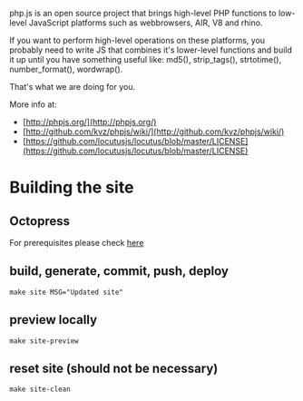 php.js is an open source project that brings high-level PHP
functions to low-level JavaScript platforms such as webbrowsers,
  AIR, V8 and rhino.

If you want to perform high-level operations on these platforms,
you probably need to write JS that combines it's lower-level
functions and build it up until you have something useful like:
md5(), strip_tags(), strtotime(), number_format(), wordwrap().

That's what we are doing for you.

More info at:

- [http://phpjs.org/](http://phpjs.org/)
- [http://github.com/kvz/phpjs/wiki/](http://github.com/kvz/phpjs/wiki/)
- [https://github.com/locutusjs/locutus/blob/master/LICENSE](https://github.com/locutusjs/locutus/blob/master/LICENSE)

# Building the site

## Octopress

For prerequisites please check [here](http://kvz.io/blog/2012/09/25/blog-with-octopress/)

## build, generate, commit, push, deploy
```shell
make site MSG="Updated site"
```

## preview locally
```shell
make site-preview
```

## reset site (should not be necessary)
```shell
make site-clean
```
